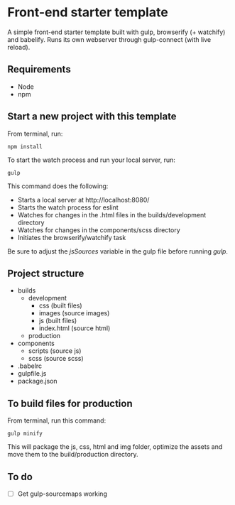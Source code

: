 # Front-end starter template
A simple front-end starter template built with gulp, browserify (+ watchify) and babelify. Runs its own webserver through gulp-connect (with live reload).

## Requirements
* Node
* npm

## Start a new project with this template
From terminal, run:
```
npm install
```
To start the watch process and run your local server, run:
```
gulp
```
This command does the following:
* Starts a local server at http://localhost:8080/
* Starts the watch process for eslint
* Watches for changes in the .html files in the builds/development directory
* Watches for changes in the components/scss directory
* Initiates the browserify/watchify task

Be sure to adjust the *jsSources* variable in the gulp file before running _gulp_.

## Project structure
* builds
  * development
    * css (built files)
    * images (source images)
    * js (built files)
    * index.html (source html)
  * production
* components
  * scripts (source js)
  * scss (source scss)
* .babelrc
* gulpfile.js
* package.json

## To build files for production
From terminal, run this command:
```
gulp minify
```
This will package the js, css, html and img folder, optimize the assets and move them to the build/production directory.

## To do
- [ ] Get gulp-sourcemaps working
